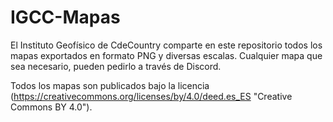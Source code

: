 # IGCC-Mapas
El Instituto Geofísico de CdeCountry comparte en este repositorio todos los mapas exportados en formato PNG y diversas escalas. Cualquier mapa que sea necesario, pueden pedirlo a través de Discord.

Todos los mapas son publicados bajo la licencia (https://creativecommons.org/licenses/by/4.0/deed.es_ES "Creative Commons BY 4.0").
